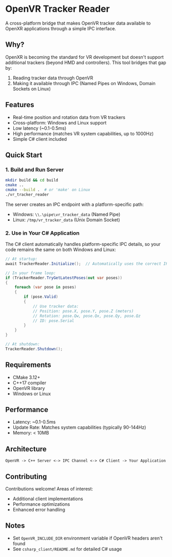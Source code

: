 # OpenVR Tracker Reader

A cross-platform bridge that makes OpenVR tracker data available to OpenXR applications through a simple IPC interface.

## Why?
OpenXR is becoming the standard for VR development but doesn't support additional trackers (beyond HMD and controllers). This tool bridges that gap by:
1. Reading tracker data through OpenVR
2. Making it available through IPC (Named Pipes on Windows, Domain Sockets on Linux)

## Features
- Real-time position and rotation data from VR trackers
- Cross-platform: Windows and Linux support
- Low latency (~0.1-0.5ms)
- High performance (matches VR system capabilities, up to 1000Hz)
- Simple C# client included

## Quick Start

### 1. Build and Run Server
```bash
mkdir build && cd build
cmake ..
cmake --build .  # or 'make' on Linux
./vr_tracker_reader
```

The server creates an IPC endpoint with a platform-specific path:
- Windows: `\\.\pipe\vr_tracker_data` (Named Pipe)
- Linux: `/tmp/vr_tracker_data` (Unix Domain Socket)

### 2. Use in Your C# Application
The C# client automatically handles platform-specific IPC details, so your code remains the same on both Windows and Linux:

```csharp
// At startup:
await TrackerReader.Initialize();  // Automatically uses the correct IPC method for your platform

// In your frame loop:
if (TrackerReader.TryGetLatestPoses(out var poses))
{
    foreach (var pose in poses)
    {
        if (pose.Valid)
        {
            // Use tracker data:
            // Position: pose.X, pose.Y, pose.Z (meters)
            // Rotation: pose.Qw, pose.Qx, pose.Qy, pose.Qz
            // ID: pose.Serial
        }
    }
}

// At shutdown:
TrackerReader.Shutdown();
```

## Requirements
- CMake 3.12+
- C++17 compiler
- OpenVR library
- Windows or Linux

## Performance
- Latency: ~0.1-0.5ms
- Update Rate: Matches system capabilities (typically 90-144Hz)
- Memory: < 10MB

## Architecture
```
OpenVR -> C++ Server <-> IPC Channel <-> C# Client -> Your Application
```

## Contributing
Contributions welcome! Areas of interest:
- Additional client implementations
- Performance optimizations
- Enhanced error handling

## Notes
- Set `OpenVR_INCLUDE_DIR` environment variable if OpenVR headers aren't found
- See `csharp_client/README.md` for detailed C# usage
